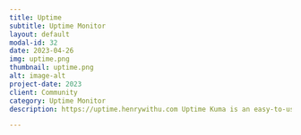 ```yaml
---
title: Uptime
subtitle: Uptime Monitor
layout: default
modal-id: 32
date: 2023-04-26
img: uptime.png
thumbnail: uptime.png
alt: image-alt
project-date: 2023
client: Community
category: Uptime Monitor
description: https://uptime.henrywithu.com Uptime Kuma is an easy-to-use self-hosted monitoring tool.

---
```

